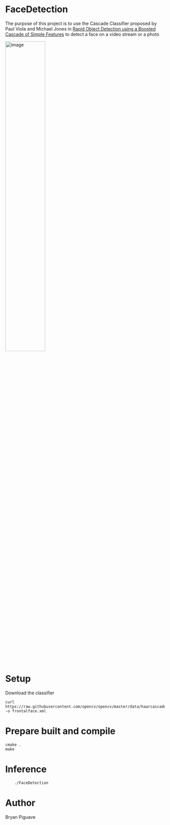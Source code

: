 # FaceDetection

The purpose of this project is
to use the Cascade Classifier proposed by Paul Viola and Michael Jones 
in [Rapid Object Detection using a Boosted Cascade of Simple
Features](https://www.cs.cmu.edu/~efros/courses/LBMV07/Papers/viola-cvpr-01.pdf)
to detect a face on a video stream or a photo


<img src="https://i.imgur.com/iUQSLm2.png" alt="image" width="50%" margin-left="auto" margin-right="auto" display="block"/>

# Setup

Download the classifier 

```
curl https://raw.githubusercontent.com/opencv/opencv/master/data/haarcascades/haarcascade_frontalface_default.xml -o frontalface.xml
```
# Prepare built and compile 

```
cmake .
make 
```

# Inference 

```
    ./FaceDetection
```

# Author 
Bryan Piguave
